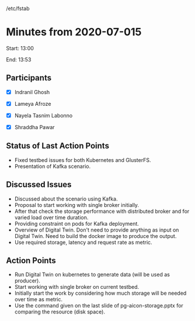/etc/fstab

# Minutes from 2020-07-015

Start: 13:00

End: 13:53


## Participants

* [X] Indranil Ghosh
* [X] Lameya Afroze
* [X] Nayela Tasnim Labonno
* [X] Shraddha Pawar


## Status of Last Action Points

*	Fixed testbed issues for both Kubernetes and GlusterFS.
* Presentation of Kafka scenario.


## Discussed Issues

*	Discussed about the scenario using Kafka. 
* Proposal to start working with single broker initially. 
* After that check the storage performance with distributed broker and for varied load over time duration.
* Providing constraint on pods for Kafka deployment.
* Overview of Digital Twin. Don't need to provide anything as input on Digital Twin. Need to build the docker image to produce the output.
* Use required storage, latency and request rate as metric.


## Action Points

*	Run Digital Twin on kubernetes to generate data (will be used as producer).
*	Start working with single broker on current testbed.
*	Initially start the work by considering how much storage will be needed over time as metric.
*	Use the command given on the last slide of pg-aicon-storage.pptx for comparing the resource (disk space).

